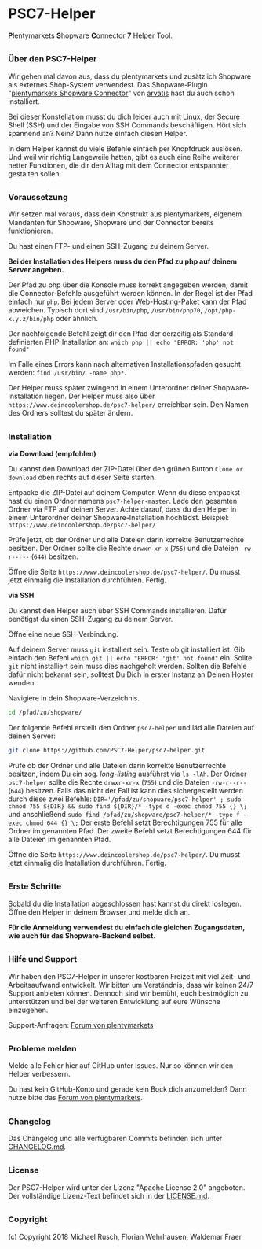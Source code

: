 # PSC7-Helper
**P**lentymarkets **S**hopware **C**onnector **7** Helper Tool.

##

### Über den PSC7-Helper

Wir gehen mal davon aus, dass du plentymarkets und zusätzlich Shopware als externes Shop-System verwendest. Das Shopware-Plugin "[plentymarkets Shopware Connector](https://store.shopware.com/plenty00735f/plentymarkets-shopware-connector.html)" von [arvatis](https://www.arvatis.com/) hast du auch schon installiert.

Bei dieser Konstellation musst du dich leider auch mit Linux, der Secure Shell (SSH) und der Eingabe von SSH Commands beschäftigen. Hört sich spannend an? Nein? Dann nutze einfach diesen Helper.

In dem Helper kannst du viele Befehle einfach per Knopfdruck auslösen. Und weil wir richtig Langeweile hatten, gibt es auch eine Reihe weiterer netter Funktionen, die dir den Alltag mit dem Connector entspannter gestalten sollen.

##

### Voraussetzung

Wir setzen mal voraus, dass dein Konstrukt aus plentymarkets, eigenem Mandanten für Shopware, Shopware und der Connector bereits funktionieren.

Du hast einen FTP- und einen SSH-Zugang zu deinem Server.

**Bei der Installation des Helpers muss du den Pfad zu php auf deinem Server angeben.**

Der Pfad zu php über die Konsole muss korrekt angegeben werden, damit die Connector-Befehle ausgeführt werden können. In der Regel ist der Pfad einfach nur `php`. Bei jedem Server oder Web-Hosting-Paket kann der Pfad abweichen. Typisch dort sind `/usr/bin/php`, `/usr/bin/php70`, `/opt/php-x.y.z/bin/php` oder ähnlich.

Der nachfolgende Befehl zeigt dir den Pfad der derzeitig als Standard definierten PHP-Installation an:
`which php || echo "ERROR: 'php' not found"`

Im Falle eines Errors kann nach alternativen Installationspfaden gesucht werden:
`find /usr/bin/ -name php*`.


Der Helper muss später zwingend in einem Unterordner deiner Shopware-Installation liegen. Der Helper muss also über `https://www.deincoolershop.de/psc7-helper/` erreichbar sein. Den Namen des Ordners solltest du später ändern.

##

### Installation

**via Download (empfohlen)**

Du kannst den Download der ZIP-Datei über den grünen Button `Clone or download` oben rechts auf dieser Seite starten.

Entpacke die ZIP-Datei auf deinem Computer. Wenn du diese entpackst hast du einen Ordner namens `psc7-helper-master`. Lade den gesamten Ordner via FTP auf deinen Server. Achte darauf, dass du den Helper in einem Unterordner deiner Shopware-Installation hochlädst. Beispiel: `https://www.deincoolershop.de/psc7-helper/`

Prüfe jetzt, ob der Ordner und alle Dateien darin korrekte Benutzerrechte besitzen. Der Ordner sollte die Rechte `drwxr-xr-x` (`755`) und die Dateien `-rw-r--r--` (`644`) besitzen.

Öffne die Seite `https://www.deincoolershop.de/psc7-helper/`. Du musst jetzt einmalig die Installation durchführen. Fertig.

**via SSH**

Du kannst den Helper auch über SSH Commands installieren. Dafür benötigst du einen SSH-Zugang zu deinem Server.

Öffne eine neue SSH-Verbindung.

Auf deinem Server muss `git` installiert sein. Teste ob git installiert ist. Gib einfach den Befehl `which git || echo "ERROR: 'git' not found"` ein.
Sollte `git` nicht installiert sein muss dies nachgeholt werden. Sollten die Befehle dafür nicht bekannt sein, solltest Du Dich in erster Instanz an Deinen Hoster wenden.

Navigiere in dein Shopware-Verzeichnis.

```sh
cd /pfad/zu/shopware/
```

Der folgende Befehl erstellt den Ordner `psc7-helper` und läd alle Dateien auf deinen Server:

```sh
git clone https://github.com/PSC7-Helper/psc7-helper.git
```

Prüfe ob der Ordner und alle Dateien darin korrekte Benutzerrechte besitzen, indem Du ein sog. *long-listing* ausführst via `ls -lAh`. Der Ordner `psc7-helper` sollte die Rechte `drwxr-xr-x` (`755`) und die Dateien `-rw-r--r--` (`644`) besitzen. 
Falls das nicht der Fall ist kann dies sichergestellt werden durch diese zwei Befehle:
`DIR='/pfad/zu/shopware/psc7-helper' ; sudo chmod 755 ${DIR} && sudo find ${DIR}/* -type d -exec chmod 755 {} \;`
und anschließend
`sudo find /pfad/zu/shopware/psc7-helper/* -type f -exec chmod 644 {} \;`
Der erste Befehl setzt Berechtigungen 755 für alle Ordner im genannten Pfad.
Der zweite Befehl setzt Berechtigungen 644 für alle Dateien im genannten Pfad.

Öffne die Seite `https://www.deincoolershop.de/psc7-helper/`. Du musst jetzt einmalig die Installation durchführen. Fertig.

##

### Erste Schritte
Sobald du die Installation abgeschlossen hast kannst du direkt loslegen. Öffne den Helper in deinem Browser und melde dich an.

**Für die Anmeldung verwendest du einfach die gleichen Zugangsdaten, wie auch für das Shopware-Backend selbst**.

##

### Hilfe und Support
Wir haben den PSC7-Helper in unserer kostbaren Freizeit mit viel Zeit- und Arbeitsaufwand entwickelt. Wir bitten um Verständnis, dass wir keinen 24/7 Support anbieten können. Dennoch sind wir bemüht, euch bestmöglich zu unterstützen und bei der weiteren Entwicklung auf eure Wünsche einzugehen.

Support-Anfragen: [Forum von plentymarkets](https://forum.plentymarkets.com/t/community-projekt-psc7-helper/)

##

### Probleme melden
Melde alle Fehler hier auf GitHub unter Issues. Nur so können wir den Helper verbessern.

Du hast kein GitHub-Konto und gerade kein Bock dich anzumelden? Dann nutze bitte das [Forum von plentymarkets](https://forum.plentymarkets.com/t/community-projekt-psc7-helper/). 

##

### Changelog
Das Changelog und alle verfügbaren Commits befinden sich unter [CHANGELOG.md](CHANGELOG.md).

##

### License
Der PSC7-Helper wird unter der Lizenz "Apache License 2.0" angeboten. Der vollständige Lizenz-Text befindet sich in der [LICENSE.md](LICENSE.md).

##

### Copyright
(c) Copyright 2018 Michael Rusch, Florian Wehrhausen, Waldemar Fraer
